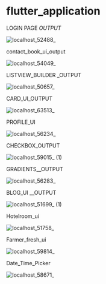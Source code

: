 # flutter_application

LOGIN PAGE _OUTPUT_

![localhost_52488_](https://user-images.githubusercontent.com/108115666/198061065-c1ecc84d-ad89-4178-bed7-d1b691624ef3.png)

contact_book_ui_output

![localhost_54049_](https://user-images.githubusercontent.com/108115666/198844588-0ca2895d-061d-4545-8ddb-695ac3548229.png)

LISTVIEW_BUILDER _OUTPUT

![localhost_50657_](https://user-images.githubusercontent.com/108115666/199189685-7c1cccfc-4504-4e19-9b01-f23f1aee26dc.png)

CARD_UI_OUTPUT

![localhost_63513_](https://user-images.githubusercontent.com/108115666/199467175-51c6e333-a834-4ead-a890-cdf25ec87e69.png)

PROFILE_UI

![localhost_56234_](https://user-images.githubusercontent.com/108115666/200021446-0397b1fc-51e0-44dd-8423-89ce16db4800.png)

CHECKBOX_OUTPUT

![localhost_59015_ (1)](https://user-images.githubusercontent.com/108115666/200763814-86251d80-841a-40b5-a1e6-8f049b7cbed6.png)

GRADIENTS__OUTPUT

![localhost_56283_](https://user-images.githubusercontent.com/108115666/202367448-dd4846da-4ecd-4738-b88f-3abb8c7adefd.png)

BLOG_UI __OUTPUT

![localhost_51699_ (1)](https://user-images.githubusercontent.com/108115666/202515509-8b860b65-295f-408e-b21f-8752d7e8e6f8.png)

Hotelroom_ui

![localhost_51758_](https://user-images.githubusercontent.com/108115666/202839976-c8141985-f604-410b-a82a-85842b99f7ac.png)

Farmer_fresh_ui

![localhost_59814_](https://user-images.githubusercontent.com/108115666/202975877-1276addd-8aa2-44f1-b27a-358c956d3a52.png)

Date_Time_Picker

![localhost_58671_](https://user-images.githubusercontent.com/108115666/203233658-8e220f80-3486-49ca-aba9-d7d97c0cc464.png)













